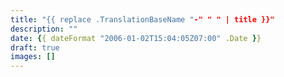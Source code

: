```yaml
---
title: "{{ replace .TranslationBaseName "-" " " | title }}"
description: ""
date: {{ dateFormat "2006-01-02T15:04:05Z07:00" .Date }}
draft: true
images: []
---
```

